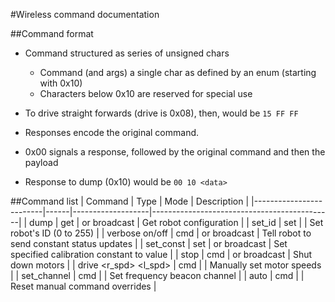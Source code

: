 #Wireless command documentation

##Command format
- Command structured as series of unsigned chars
  - Command (and args) a single char as defined by an enum (starting with 0x10)
  - Characters below 0x10 are reserved for special use
- To drive straight forwards (drive is 0x08), then, would be `15 FF FF`

- Responses encode the original command.
- 0x00 signals a response, followed by the original command and then the payload
- Response to dump (0x10) would be `00 10 <data>`

##Command list
| Command                 | Type | Mode              | Description                                 |
|-------------------------|------|-------------------|---------------------------------------------|
| dump                    | get  | <id> or broadcast | Get robot configuration                     |
| set_id <id>             | set  | <id>              | Set robot's ID (0 to 255)                   |
| verbose on/off          | cmd  | <id> or broadcast | Tell robot to send constant status updates  |
| set_const <const> <val> | set  | <id> or broadcast | Set specified calibration constant to value |
| stop                    | cmd  | <id> or broadcast | Shut down motors                            |
| drive <r_spd> <l_spd>   | cmd  | <id>              | Manually set motor speeds                   |
| set_channel <channel>   | cmd  | <id>              | Set frequency beacon channel                |
| auto                    | cmd  | <id>              | Reset manual command overrides              |
